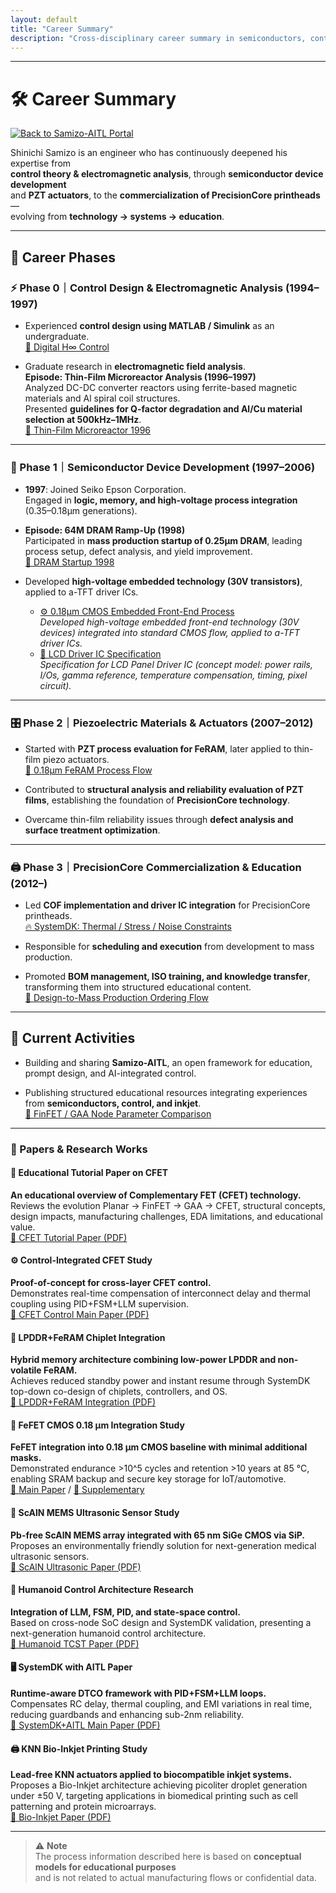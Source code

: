 ```yaml
---
layout: default
title: "Career Summary"
description: "Cross-disciplinary career summary in semiconductors, control, inkjet, and education"
---
```


---

# 🛠️ Career Summary

[![Back to Samizo-AITL Portal](https://img.shields.io/badge/Back%20to-Samizo--AITL%20Portal-brightgreen)](https://samizo-aitl.github.io/)

Shinichi Samizo is an engineer who has continuously deepened his expertise from  
**control theory & electromagnetic analysis**, through **semiconductor device development**  
and **PZT actuators**, to the **commercialization of PrecisionCore printheads** —  
evolving from **technology → systems → education**.

---

## 📘 Career Phases

### ⚡ Phase 0｜Control Design & Electromagnetic Analysis (1994–1997)
- Experienced **control design using MATLAB / Simulink** as an undergraduate.  
  [📘 Digital H∞ Control](https://samizo-aitl.github.io/EduController/part04_digital/theory/06_digital_hinf_control.html)

- Graduate research in **electromagnetic field analysis**.  
  **Episode: Thin-Film Microreactor Analysis (1996–1997)**  
  Analyzed DC-DC converter reactors using ferrite-based magnetic materials and Al spiral coil structures.  
  Presented **guidelines for Q-factor degradation and Al/Cu material selection at 500kHz–1MHz**.  
  [🔬 Thin-Film Microreactor 1996](https://samizo-aitl.github.io/Edusemi-Plus/archive/in1996/thinfilm_microreactor/)

---

### 💾 Phase 1｜Semiconductor Device Development (1997–2006)
- **1997**: Joined Seiko Epson Corporation.  
  Engaged in **logic, memory, and high-voltage process integration** (0.35–0.18μm generations).

- **Episode: 64M DRAM Ramp-Up (1998)**  
  Participated in **mass production startup of 0.25μm DRAM**, leading process setup, defect analysis, and yield improvement.  
  [💾 DRAM Startup 1998](https://samizo-aitl.github.io/Edusemi-Plus/archive/in1998/DRAM_Startup_64M_1998/)

- Developed **high-voltage embedded technology (30V transistors)**, applied to a-TFT driver ICs.  
  - [⚙️ 0.18μm CMOS Embedded Front-End Process](https://samizo-aitl.github.io/Edusemi-v4x/chapter3_process_evolution/docs/0.18um_1.8V_3.3V_5V)  
    *Developed high-voltage embedded front-end technology (30V devices) integrated into standard CMOS flow, applied to a-TFT driver ICs.*
  - [📑 LCD Driver IC Specification](https://samizo-aitl.github.io/Edusemi-v4x/d_chapter2_high_voltage_devices/lcd_driver)  
    *Specification for LCD Panel Driver IC (concept model: power rails, I/Os, gamma reference, temperature compensation, timing, pixel circuit).*  
    
---

### 🎛️ Phase 2｜Piezoelectric Materials & Actuators (2007–2012)
- Started with **PZT process evaluation for FeRAM**, later applied to thin-film piezo actuators.  
  [🔧 0.18μm FeRAM Process Flow](https://samizo-aitl.github.io/Edusemi-v4x/d_chapter1_memory_technologies/doc_FeRAM/0.18um_FeRAM_ProcessFlow)

- Contributed to **structural analysis and reliability evaluation of PZT films**, establishing the foundation of **PrecisionCore technology**.

- Overcame thin-film reliability issues through **defect analysis and surface treatment optimization**.

---

### 🖨️ Phase 3｜PrecisionCore Commercialization & Education (2012–)
- Led **COF implementation and driver IC integration** for PrecisionCore printheads.  
  [🔥 SystemDK: Thermal / Stress / Noise Constraints](https://samizo-aitl.github.io/Edusemi-v4x/f_chapter2a_systemdk/)

- Responsible for **scheduling and execution** from development to mass production.

- Promoted **BOM management, ISO training, and knowledge transfer**, transforming them into structured educational content.  
  [📑 Design-to-Mass Production Ordering Flow](https://samizo-aitl.github.io/EduMecha/08_production_process/production_process_flow.html)

---

## 🎯 Current Activities
- Building and sharing **Samizo-AITL**, an open framework for education, prompt design, and AI-integrated control.

- Publishing structured educational resources integrating experiences from **semiconductors, control, and inkjet**.  
  [📄 FinFET / GAA Node Parameter Comparison](https://samizo-aitl.github.io/Edusemi-v4x/f_chapter1_finfet_gaa/appendixf1_05_node_params)

---

### 📑 Papers & Research Works

#### 📘 Educational Tutorial Paper on CFET  
**An educational overview of Complementary FET (CFET) technology.**  
Reviews the evolution Planar → FinFET → GAA → CFET, structural concepts, design impacts, manufacturing challenges, EDA limitations, and educational value.  
[📄 CFET Tutorial Paper (PDF)](../docs/cfet_tutorial_main.pdf)

#### ⚙️ Control-Integrated CFET Study  
**Proof-of-concept for cross-layer CFET control.**  
Demonstrates real-time compensation of interconnect delay and thermal coupling using PID+FSM+LLM supervision.  
[📄 CFET Control Main Paper (PDF)](../docs/cfet_ctrl2025.pdf)

#### 💾 LPDDR+FeRAM Chiplet Integration  
**Hybrid memory architecture combining low-power LPDDR and non-volatile FeRAM.**  
Achieves reduced standby power and instant resume through SystemDK top-down co-design of chiplets, controllers, and OS.  
[📄 LPDDR+FeRAM Integration (PDF)](../docs/LPDDR_FeRAM.pdf)

#### 🔋 FeFET CMOS 0.18 µm Integration Study  
**FeFET integration into 0.18 µm CMOS baseline with minimal additional masks.**  
Demonstrated endurance >10^5 cycles and retention >10 years at 85 °C, enabling SRAM backup and secure key storage for IoT/automotive.  
[📄 Main Paper](../docs/FeFET_CMOS018um_IntegrationStudy_Main.pdf) / [📄 Supplementary](../docs/FeFET_CMOS_018um_IntegrationStudy_Supplementary.pdf)

#### 🌊 ScAlN MEMS Ultrasonic Sensor Study  
**Pb-free ScAlN MEMS array integrated with 65 nm SiGe CMOS via SiP.**  
Proposes an environmentally friendly solution for next-generation medical ultrasonic sensors.  
[📄 ScAlN Ultrasonic Paper (PDF)](../docs/scaln_ultrasonic.pdf)

#### 🤖 Humanoid Control Architecture Research  
**Integration of LLM, FSM, PID, and state-space control.**  
Based on cross-node SoC design and SystemDK validation, presenting a next-generation humanoid control architecture.  
[📄 Humanoid TCST Paper (PDF)](../docs/humanoid_tcst2025.pdf)

#### 🖥️ SystemDK with AITL Paper  
**Runtime-aware DTCO framework with PID+FSM+LLM loops.**  
Compensates RC delay, thermal coupling, and EMI variations in real time, reducing guardbands and enhancing sub-2nm reliability.  
[📄 SystemDK+AITL Main Paper (PDF)](../docs/systemdk_aitl2025.pdf)

#### 🖨️ KNN Bio-Inkjet Printing Study  
**Lead-free KNN actuators applied to biocompatible inkjet systems.**  
Proposes a Bio-Inkjet architecture achieving picoliter droplet generation under ±50 V, targeting applications in biomedical printing such as cell patterning and protein microarrays.  
[📄 Bio-Inkjet Paper (PDF)](../docs/bioinkjet_knn.pdf)

---

> ⚠️ **Note**  
> The process information described here is based on **conceptual models for educational purposes**  
> and is not related to actual manufacturing flows or confidential data.
